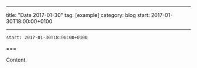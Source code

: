 
---
title: "Date 2017-01-30"
tag: [example]
category: blog
start: 2017-01-30T18:00:00+0100

---

``start: 2017-01-30T18:00:00+0100``

===

Content.
